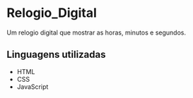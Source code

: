 # Relogio_Digital
Um relogio digital que mostrar as horas, minutos e segundos.

## Linguagens utilizadas

<ul>
 <li>HTML</li>
 <li>CSS</li>
 <li>JavaScript</li>
</ul>
